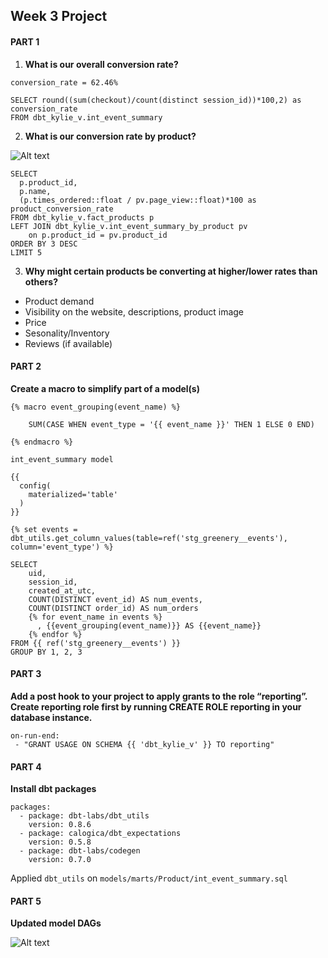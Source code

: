 ## Week 3 Project

#### PART 1

1. **What is our overall conversion rate?**

`conversion_rate = 62.46%`

```
SELECT round((sum(checkout)/count(distinct session_id))*100,2) as conversion_rate
FROM dbt_kylie_v.int_event_summary
```

2. **What is our conversion rate by product?**

![Alt text](/image/week3_q2.png?raw=true "")

```
SELECT
  p.product_id,
  p.name,
  (p.times_ordered::float / pv.page_view::float)*100 as product_conversion_rate
FROM dbt_kylie_v.fact_products p
LEFT JOIN dbt_kylie_v.int_event_summary_by_product pv
    on p.product_id = pv.product_id
ORDER BY 3 DESC
LIMIT 5
```

3. **Why might certain products be converting at higher/lower rates than others?**
- Product demand
- Visibility on the website, descriptions, product image
- Price
- Sesonality/Inventory
- Reviews (if available)

#### PART 2

**Create a macro to simplify part of a model(s)**

```
{% macro event_grouping(event_name) %}

    SUM(CASE WHEN event_type = '{{ event_name }}' THEN 1 ELSE 0 END)

{% endmacro %}
```

`int_event_summary model`

```
{{
  config(
    materialized='table'
  )
}}

{% set events = dbt_utils.get_column_values(table=ref('stg_greenery__events'), column='event_type') %}

SELECT
    uid,
    session_id,
    created_at_utc,
    COUNT(DISTINCT event_id) AS num_events,
    COUNT(DISTINCT order_id) AS num_orders
    {% for event_name in events %}
      , {{event_grouping(event_name)}} AS {{event_name}}
    {% endfor %}
FROM {{ ref('stg_greenery__events') }}
GROUP BY 1, 2, 3
```

#### PART 3

**Add a post hook to your project to apply grants to the role “reporting”. Create reporting role first by running CREATE ROLE reporting in your database instance.**

```
on-run-end:
 - "GRANT USAGE ON SCHEMA {{ 'dbt_kylie_v' }} TO reporting"

```

#### PART 4

**Install dbt packages**

```
packages:
  - package: dbt-labs/dbt_utils
    version: 0.8.6
  - package: calogica/dbt_expectations
    version: 0.5.8
  - package: dbt-labs/codegen
    version: 0.7.0

```

Applied `dbt_utils` on `models/marts/Product/int_event_summary.sql`

#### PART 5
**Updated model DAGs**

![Alt text](/image/dbt-dag-graph.png?raw=true "")

